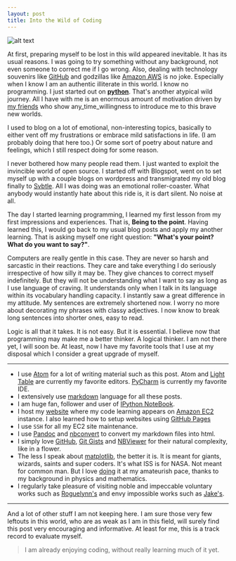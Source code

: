 ```yaml
---
layout: post
title: Into the Wild of Coding
---
```


![alt text](http://www.dcs.gla.ac.uk/~jhw/spirals/spiral.png "Number Spirals")

At first, preparing myself to be lost in this wild appeared inevitable. It has its usual reasons. I was going to try something without any background, not even someone to correct me if I go wrong. Also, dealing with technology souvenirs like [GitHub](http://github.com/pyas/) and godzillas like [Amazon AWS](http://aws.amazon.com/) is no joke. Especially when I know I am an authentic illiterate in this world. I know no programming. I just started out on **[python](http://pyas.me/)**. That's another atypical wild journey. All I have with me is an enormous amount of motivation driven by [my friends](https://www.facebook.com/pavan.tummalapalli) who show any_time_willingness to introduce me to this brave new worlds.

I used to blog on a lot of emotional, non-interesting topics, basically to either vent off my frustrations or embrace mild satisfactions in life. (I am probably doing that here too.) Or some sort of poetry about nature and feelings, which I still respect doing for some reason.

I never bothered how many people read them. I just wanted to exploit the invincible world of open source. I started off with Blogspot, went on to set myself up with a couple blogs on wordpress and transmigrated my old blog finally to [Svbtle](http://asmind.com). All I was doing was an emotional roller-coaster. What anybody would instantly hate about this ride is, it is dart silent. No noise at all.

The day I started learning programming, I learned my first lesson from my first impressions and experiences. That is, **Being to the point**. Having learned this, I would go back to my usual blog posts and apply my another learning. That is asking myself one right question: **"What's your point? What do you want to say?"**.

Computers are really gentle in this case. They are never so harsh and sarcastic in their reactions. They care and take everything I do seriously irrespective of how silly it may be. They give chances to correct myself indefinitely. But they will not be understanding what I want  to say as long as I use language of craving. It understands only when I talk in its language within its vocabulary handling capacity. I instantly saw a great difference in my attitude. My sentences are extremely shortened now. I worry no more about decorating my phrases with classy adjectives. I now know to break long sentences into shorter ones, easy to read.

Logic is all that it takes. It is not easy. But it is essential. I believe now that programming may make me a better thinker. A logical thinker. I am not there yet, I will soon be. At least, now I have my favorite tools that I use at my disposal which I consider a great upgrade of myself.

<hr>

- I use [Atom](http://atom.io/) for a lot of writing material such as this post. Atom and [Light Table](http://lighttable.com/) are currently my favorite editors. [PyCharm](https://www.jetbrains.com/pycharm/) is currently my favorite IDE.
- I extensively use [markdown](http://daringfireball.net/projects/markdown/) language for all these posts.
- I am huge fan, follower and user of [IPython NoteBook](http://ipython.org/notebook.html).
- I host my [website](http://pyas.me/) where my code learning appears on [Amazon EC2](http://aws.amazon.com/) instance. I also learned how to setup websites using [GitHub Pages](https://pages.github.com/)
- I use `SSH` for all my EC2 site maintenance.
- I use [Pandoc](http://johnmacfarlane.net/pandoc/) and [nbconvert](https://github.com/ipython/nbconvert) to convert my markdown files into html.
- I simply love [GitHub](http://github.com/pyas/), [Git Gists](http://gist.github.com) and [NBViewer](http://nbviewer.ipython.org/) for their natural complexity, like in a flower.
- The less I speak about [matplotlib](http://matplotlib.org/), the better it is. It is meant for giants, wizards, saints and super coders. It's what ISS is for NASA. Not meant for common man. But I love [doing](http://pyas.me/sci-num/intro_matplotlib_21j15.html) it at my amateurish pace, thanks to my background in physics and mathematics.
- I regularly take pleasure of visiting noble and impeccable voluntary works such as [Roguelynn's](http://newcoder.io) and envy impossible works such as [Jake's](http://jakevdp.github.io/blog/2012/09/05/quantum-python/).
<hr></hr>
And a lot of other stuff I am not keeping here. I am sure those very few leftouts in this world, who are as weak as I am in this field, will surely find this post very encouraging and informative. At least for me, this is a track record to evaluate myself.

> I am already enjoying coding, without really learning much of it yet.
